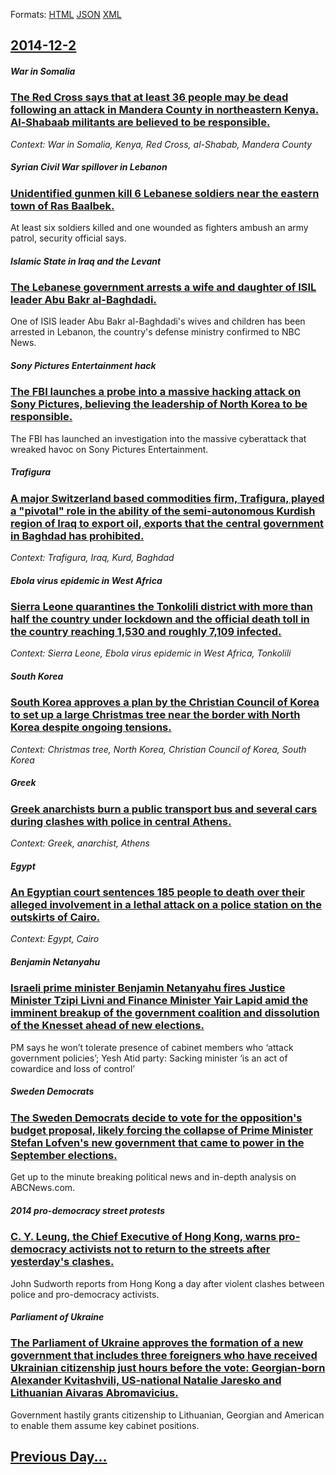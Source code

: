 
Formats: [HTML](2014/12/2/index.html)  [JSON](2014/12/2/index.json)  [XML](2014/12/2/index.xml)  

## [2014-12-2](/news/2014/12/2/index.md)

##### War in Somalia
### [The Red Cross says that at least 36 people may be dead following an attack in Mandera County in northeastern Kenya. Al-Shabaab militants are believed to be responsible. ](/news/2014/12/2/the-red-cross-says-that-at-least-36-people-may-be-dead-following-an-attack-in-mandera-county-in-northeastern-kenya-al-shabaab-militants-are.md)
_Context: War in Somalia, Kenya, Red Cross, al-Shabab, Mandera County_

##### Syrian Civil War spillover in Lebanon
### [Unidentified gunmen kill 6 Lebanese soldiers near the eastern town of Ras Baalbek. ](/news/2014/12/2/unidentified-gunmen-kill-6-lebanese-soldiers-near-the-eastern-town-of-ras-baalbek.md)
At least six soldiers killed and one wounded as fighters ambush an army patrol, security official says.

##### Islamic State in Iraq and the Levant
### [The Lebanese government arrests a wife and daughter of ISIL leader Abu Bakr al-Baghdadi. ](/news/2014/12/2/the-lebanese-government-arrests-a-wife-and-daughter-of-isil-leader-abu-bakr-al-baghdadi.md)
One of ISIS leader Abu Bakr al-Baghdadi&#x27;s wives and children has been arrested in Lebanon, the country&#x27;s defense ministry confirmed to NBC News.

##### Sony Pictures Entertainment hack
### [The FBI launches a probe into a massive hacking attack on Sony Pictures, believing the leadership of North Korea to be responsible. ](/news/2014/12/2/the-fbi-launches-a-probe-into-a-massive-hacking-attack-on-sony-pictures-believing-the-leadership-of-north-korea-to-be-responsible.md)
The FBI has launched an investigation into the massive cyberattack that wreaked havoc on Sony Pictures Entertainment.

##### Trafigura
### [A major Switzerland based commodities firm, Trafigura, played a "pivotal" role in the ability of the semi-autonomous Kurdish region of Iraq to export oil, exports that the central government in Baghdad has prohibited. ](/news/2014/12/2/a-major-switzerland-based-commodities-firm-trafigura-played-a-pivotal-role-in-the-ability-of-the-semi-autonomous-kurdish-region-of-iraq.md)
_Context: Trafigura, Iraq, Kurd, Baghdad_

##### Ebola virus epidemic in West Africa
### [Sierra Leone quarantines the Tonkolili district with more than half the country under lockdown and the official death toll in the country reaching 1,530 and roughly 7,109 infected. ](/news/2014/12/2/sierra-leone-quarantines-the-tonkolili-district-with-more-than-half-the-country-under-lockdown-and-the-official-death-toll-in-the-country-re.md)
_Context: Sierra Leone, Ebola virus epidemic in West Africa, Tonkolili_

##### South Korea
### [South Korea approves a plan by the Christian Council of Korea to set up a large Christmas tree near the border with North Korea despite ongoing tensions. ](/news/2014/12/2/south-korea-approves-a-plan-by-the-christian-council-of-korea-to-set-up-a-large-christmas-tree-near-the-border-with-north-korea-despite-ongo.md)
_Context: Christmas tree, North Korea, Christian Council of Korea, South Korea_

##### Greek
### [Greek anarchists burn a public transport bus and several cars during clashes with police in central Athens. ](/news/2014/12/2/greek-anarchists-burn-a-public-transport-bus-and-several-cars-during-clashes-with-police-in-central-athens.md)
_Context: Greek, anarchist, Athens_

##### Egypt
### [An Egyptian court sentences 185 people to death over their alleged involvement in a lethal attack on a police station on the outskirts of Cairo. ](/news/2014/12/2/an-egyptian-court-sentences-185-people-to-death-over-their-alleged-involvement-in-a-lethal-attack-on-a-police-station-on-the-outskirts-of-ca.md)
_Context: Egypt, Cairo_

##### Benjamin Netanyahu
### [Israeli prime minister Benjamin Netanyahu fires Justice Minister Tzipi Livni and Finance Minister Yair Lapid amid the imminent breakup of the government coalition and dissolution of the Knesset ahead of new elections. ](/news/2014/12/2/israeli-prime-minister-benjamin-netanyahu-fires-justice-minister-tzipi-livni-and-finance-minister-yair-lapid-amid-the-imminent-breakup-of-th.md)
PM says he won&#8217;t tolerate presence of cabinet members who &#8216;attack government policies&#8217;; Yesh Atid party: Sacking minister &#8216;is an act of cowardice and loss of control&#8217;

##### Sweden Democrats
### [The Sweden Democrats decide to vote for the opposition's budget proposal, likely forcing the collapse of Prime Minister Stefan Lofven's new government that came to power in the September elections. ](/news/2014/12/2/the-sweden-democrats-decide-to-vote-for-the-opposition-s-budget-proposal-likely-forcing-the-collapse-of-prime-minister-stefan-lapfven-s-new.md)
Get up to the minute breaking political news and in-depth analysis on ABCNews.com.

##### 2014 pro-democracy street protests
### [C. Y. Leung, the Chief Executive of Hong Kong, warns pro-democracy activists not to return to the streets after yesterday's clashes. ](/news/2014/12/2/c-y-leung-the-chief-executive-of-hong-kong-warns-pro-democracy-activists-not-to-return-to-the-streets-after-yesterday-s-clashes.md)
John Sudworth reports from Hong Kong a day after violent clashes between police and pro-democracy activists.

##### Parliament of Ukraine
### [The Parliament of Ukraine approves the formation of a new government that includes three foreigners who have received Ukrainian citizenship just hours before the vote: Georgian-born Alexander Kvitashvili, US-national Natalie Jaresko and Lithuanian Aivaras Abromavicius. ](/news/2014/12/2/the-parliament-of-ukraine-approves-the-formation-of-a-new-government-that-includes-three-foreigners-who-have-received-ukrainian-citizenship.md)
Government hastily grants citizenship to Lithuanian, Georgian and American to enable them assume key cabinet positions.

## [Previous Day...](/news/2014/12/1/index.md)

